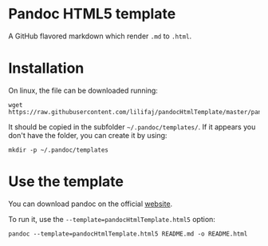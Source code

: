 # Pandoc HTML5 template

A GitHub flavored markdown which render `.md` to `.html`.

# Installation

On linux, the file can be downloaded running:

```
wget https://raw.githubusercontent.com/lilifaj/pandocHtmlTemplate/master/pandocHtmlTemplate.html5
```

It should be copied in the subfolder `~/.pandoc/templates/`. If it appears you don't have the folder, you can create it by using:

```
mkdir -p ~/.pandoc/templates
```

# Use the template

You can download pandoc on the official [website](https://pandoc.org/).

To run it, use the `--template=pandocHtmlTemplate.html5` option:

```
pandoc --template=pandocHtmlTemplate.html5 README.md -o README.html
```